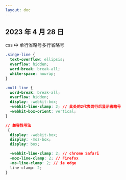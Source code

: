 ```yaml
---
layout: doc
---
```


<script>
  import LineClamp from '../../components/vue2/line-clamp.vue'
</script>


## 2023 年 4 月 28 日

css 中 单行省略号多行省略号

<line-clamp></line-clamp>

```css
.singe-line {
  text-overflow: ellipsis;
  overflow: hidden;
  word-break: break-all;
  white-space: nowrap;
}

.mult-line {
  word-break: break-all;
  overflow: hidden;
  display: -webkit-box;
  -webkit-line-clamp: 2; // 此处的2代表两行后显示省略号
  -webkit-box-orient: vertical;
}

// 兼容性写法
 {
  display: -webkit-box;
  display: -moz-box;
  display: box;

  -webkit-line-clamp: 2; // chrome Safari
  -moz-line-clamp: 2; // Firefox
  -ms-line-clamp: 2; // ie edge
  line-clamp: 2;
}
```